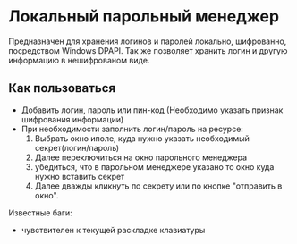 Локальный парольный менеджер
============================

Предназначен для хранения логинов и паролей локально, шифрованно, посредством Windows DPAPI.
Так же позволяет хранить логин и другую информацию в нешифрованом виде.

Как пользоваться
----------------

* Добавить логин, пароль или пин-код (Необходимо указать признак шифрования информации)
* При необходимости заполнить логин/пароль на ресурсе: 
	1. Выбрать окно иполе, куда нужно указать необходимый секрет(логин/пароль)
	2. Далее переключиться на окно парольного менеджера
	3. убедиться, что в парольном менеджере указано то окно куда нужно вставить секрет
	4. Далее дважды кликнуть по секрету или по кнопке "отправить в окно".

Известные баги:
* чувствителен к текущей раскладке клавиатуры